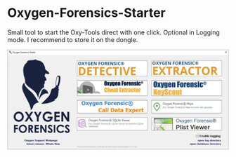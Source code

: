 # Oxygen-Forensics-Starter
 Small tool to start the Oxy-Tools direct with one click. Optional in Logging mode.
 I recommend to store it on the dongle.
 
![](images/screenshoot.jpg)
